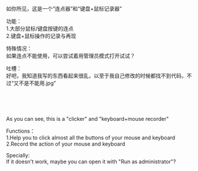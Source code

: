 如你所见，这是一个“连点器”和“键盘+鼠标记录器”

功能：</br>
1.大部分鼠标/键盘按键的连点</br>
2.键盘+鼠标操作的记录与再现

特殊情况：</br>
如果连点不能使用，可以尝试着用管理员模式打开试试？

吐槽：</br>
好吧，我知道我写的东西看起来很乱，以至于我自己修改的时候都找不到代码，不过“又不是不能用.jpg”</br>

</br></br></br>

As you can see, this is a "clicker" and "keyboard+mouse recorder"

Functions：</br>
1.Help you to click almost all the buttons of your mouse and keyboard</br>
2.Record the action of your mouse and keyboard</br>

Specially:</br>
If it doesn't work, maybe you can open it with "Run as administrator"?
